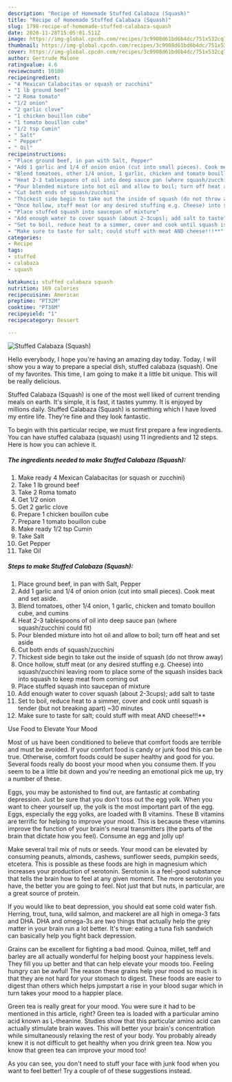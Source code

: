 ```yaml
---
description: "Recipe of Homemade Stuffed Calabaza (Squash)"
title: "Recipe of Homemade Stuffed Calabaza (Squash)"
slug: 1798-recipe-of-homemade-stuffed-calabaza-squash
date: 2020-11-28T15:05:01.511Z
image: https://img-global.cpcdn.com/recipes/3c9908d61bd6b4dc/751x532cq70/stuffed-calabaza-squash-recipe-main-photo.jpg
thumbnail: https://img-global.cpcdn.com/recipes/3c9908d61bd6b4dc/751x532cq70/stuffed-calabaza-squash-recipe-main-photo.jpg
cover: https://img-global.cpcdn.com/recipes/3c9908d61bd6b4dc/751x532cq70/stuffed-calabaza-squash-recipe-main-photo.jpg
author: Gertrude Malone
ratingvalue: 4.6
reviewcount: 10100
recipeingredient:
- "4 Mexican Calabacitas or squash or zucchini"
- "1 lb ground beef"
- "2 Roma tomato"
- "1/2 onion"
- "2 garlic clove"
- "1 chicken bouillon cube"
- "1 tomato bouillon cube"
- "1/2 tsp Cumin"
- " Salt"
- " Pepper"
- " Oil"
recipeinstructions:
- "Place ground beef, in pan with Salt, Pepper"
- "Add 1 garlic and 1/4 of onion onion (cut into small pieces). Cook meat and set aside."
- "Blend tomatoes, other 1/4 onion, 1 garlic, chicken and tomato bouillon cube, and cumins"
- "Heat 2-3 tablespoons of oil into deep sauce pan (where squash/zucchini could fit)"
- "Pour blended mixture into hot oil and allow to boil; turn off heat and set aside"
- "Cut both ends of squash/zucchini"
- "Thickest side begin to take out the inside of squash (do not throw away)"
- "Once hollow, stuff meat (or any desired stuffing e.g. Cheese) into squash/zucchini leaving room to place some of the squash insides back into squash to keep meat from coming out"
- "Place stuffed squash into saucepan of mixture"
- "Add enough water to cover squash (about 2-3cups); add salt to taste"
- "Set to boil, reduce heat to a simmer, cover and cook until squash is tender (but not breaking apart) ~30 minutes"
- "Make sure to taste for salt; could stuff with meat AND cheese!!!**"
categories:
- Recipe
tags:
- stuffed
- calabaza
- squash

katakunci: stuffed calabaza squash 
nutrition: 169 calories
recipecuisine: American
preptime: "PT32M"
cooktime: "PT38M"
recipeyield: "1"
recipecategory: Dessert

---
```



![Stuffed Calabaza (Squash)](https://img-global.cpcdn.com/recipes/3c9908d61bd6b4dc/751x532cq70/stuffed-calabaza-squash-recipe-main-photo.jpg)

Hello everybody, I hope you're having an amazing day today. Today, I will show you a way to prepare a special dish, stuffed calabaza (squash). One of my favorites. This time, I am going to make it a little bit unique. This will be really delicious.



Stuffed Calabaza (Squash) is one of the most well liked of current trending meals on earth. It's simple, it is fast, it tastes yummy. It is enjoyed by millions daily. Stuffed Calabaza (Squash) is something which I have loved my entire life. They're fine and they look fantastic.


To begin with this particular recipe, we must first prepare a few ingredients. You can have stuffed calabaza (squash) using 11 ingredients and 12 steps. Here is how you can achieve it.

<!--inarticleads1-->

##### The ingredients needed to make Stuffed Calabaza (Squash):

1. Make ready 4 Mexican Calabacitas (or squash or zucchini)
1. Take 1 lb ground beef
1. Take 2 Roma tomato
1. Get 1/2 onion
1. Get 2 garlic clove
1. Prepare 1 chicken bouillon cube
1. Prepare 1 tomato bouillon cube
1. Make ready 1/2 tsp Cumin
1. Take  Salt
1. Get  Pepper
1. Take  Oil




<!--inarticleads2-->

##### Steps to make Stuffed Calabaza (Squash):

1. Place ground beef, in pan with Salt, Pepper
1. Add 1 garlic and 1/4 of onion onion (cut into small pieces). Cook meat and set aside.
1. Blend tomatoes, other 1/4 onion, 1 garlic, chicken and tomato bouillon cube, and cumins
1. Heat 2-3 tablespoons of oil into deep sauce pan (where squash/zucchini could fit)
1. Pour blended mixture into hot oil and allow to boil; turn off heat and set aside
1. Cut both ends of squash/zucchini
1. Thickest side begin to take out the inside of squash (do not throw away)
1. Once hollow, stuff meat (or any desired stuffing e.g. Cheese) into squash/zucchini leaving room to place some of the squash insides back into squash to keep meat from coming out
1. Place stuffed squash into saucepan of mixture
1. Add enough water to cover squash (about 2-3cups); add salt to taste
1. Set to boil, reduce heat to a simmer, cover and cook until squash is tender (but not breaking apart) ~30 minutes
1. Make sure to taste for salt; could stuff with meat AND cheese!!!**




Use Food to Elevate Your Mood


Most of us have been conditioned to believe that comfort foods are terrible and must be avoided. If your comfort food is candy or junk food this can be true. Otherwise, comfort foods could be super healthy and good for you. Several foods really do boost your mood when you consume them. If you seem to be a little bit down and you're needing an emotional pick me up, try a number of these.

Eggs, you may be astonished to find out, are fantastic at combating depression. Just be sure that you don't toss out the egg yolk. When you want to cheer yourself up, the yolk is the most important part of the egg. Eggs, especially the egg yolks, are loaded with B vitamins. These B vitamins are terrific for helping to improve your mood. This is because these vitamins improve the function of your brain's neural transmitters (the parts of the brain that dictate how you feel). Consume an egg and jolly up!

Make several trail mix of nuts or seeds. Your mood can be elevated by consuming peanuts, almonds, cashews, sunflower seeds, pumpkin seeds, etcetera. This is possible as these foods are high in magnesium which increases your production of serotonin. Serotonin is a feel-good substance that tells the brain how to feel at any given moment. The more serotonin you have, the better you are going to feel. Not just that but nuts, in particular, are a great source of protein.

If you would like to beat depression, you should eat some cold water fish. Herring, trout, tuna, wild salmon, and mackerel are all high in omega-3 fats and DHA. DHA and omega-3s are two things that actually help the grey matter in your brain run a lot better. It's true: eating a tuna fish sandwich can basically help you fight back depression. 

Grains can be excellent for fighting a bad mood. Quinoa, millet, teff and barley are all actually wonderful for helping boost your happiness levels. They fill you up better and that can help elevate your moods too. Feeling hungry can be awful! The reason these grains help your mood so much is that they are not hard for your stomach to digest. These foods are easier to digest than others which helps jumpstart a rise in your blood sugar which in turn takes your mood to a happier place.

Green tea is really great for your mood. You were sure it had to be mentioned in this article, right? Green tea is loaded with a particular amino acid known as L-theanine. Studies show that this particular amino acid can actually stimulate brain waves. This will better your brain's concentration while simultaneously relaxing the rest of your body. You probably already knew it is not difficult to get healthy when you drink green tea. Now you know that green tea can improve your mood too!

As you can see, you don't need to stuff your face with junk food when you want to feel better! Try  a  couple of  of  these  suggestions  instead.

